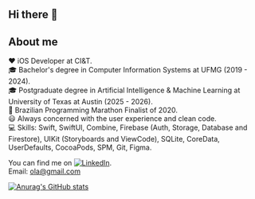 ## Hi there 👋

## About me

❤️ iOS Developer at CI&T. <br />
🎓 Bachelor's degree in Computer Information Systems at UFMG (2019 - 2024).<br />
🎓 Postgraduate degree in Artificial Intelligence & Machine Learning at University of Texas at Austin (2025 - 2026).<br />
🏅 Brazilian Programming Marathon Finalist of 2020.<br />
😃 Always concerned with the user experience and clean code.<br />
💻 Skills: Swift, SwiftUI, Combine, Firebase (Auth, Storage, Database and Firestore), UIKit (Storyboards and ViewCode), SQLite, CoreData, UserDefaults, CocoaPods, SPM, Git, Figma.<br />

You can find me on [![LinkedIn][2.2]][2].<br />
Email: ola@gmail.com

[2.2]: https://raw.githubusercontent.com/MartinHeinz/MartinHeinz/master/linkedin-3-16.png (LinkedIn icon without padding)
[2]: https://linkedin.com/dev-joaodasilva

[![Anurag's GitHub stats](https://github-readme-stats.vercel.app/api?username=joaodasilva-dev)](https://github.com/anuraghazra/github-readme-stats)
